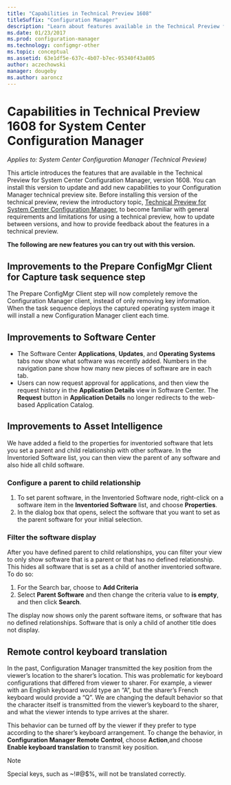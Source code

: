 ```yaml
---
title: "Capabilities in Technical Preview 1608"
titleSuffix: "Configuration Manager"
description: "Learn about features available in the Technical Preview for System Center Configuration Manager, version 1608."
ms.date: 01/23/2017
ms.prod: configuration-manager
ms.technology: configmgr-other
ms.topic: conceptual
ms.assetid: 63e1df5e-637c-4b07-b7ec-95340f43a805
author: aczechowski
manager: dougeby
ms.author: aaroncz
---
```

# Capabilities in Technical Preview 1608 for System Center Configuration Manager*Applies to: System Center Configuration Manager (Technical Preview)*
This article introduces the features that are available in the Technical Preview for System Center Configuration Manager, version 1608. You can install this version to update and add new capabilities to your Configuration Manager technical preview site.      Before installing this version of the technical preview, review the introductory topic, [Technical Preview for System Center Configuration Manager](../../core/get-started/technical-preview.md), to become familiar with general requirements and limitations for using a technical preview, how to update between versions, and how to provide feedback about the features in a technical preview.    


**The following are new features you can try out with this version.**  




##  Improvements to the Prepare ConfigMgr Client for Capture task sequence step  
The Prepare ConfigMgr Client step will now completely remove the Configuration Manager client, instead of only removing key information. When the task sequence deploys the captured operating system image it will install a new Configuration Manager client each time.  


## Improvements to Software Center
* The Software Center **Applications**, **Updates**, and **Operating Systems** tabs now show what software was recently added. Numbers in the navigation pane show how many new pieces of software are in each tab.
* Users can now request approval for applications, and then view the request history in the **Application Details** view in Software Center. The **Request** button in **Application Details** no longer redirects to the web-based Application Catalog.

## Improvements to Asset Intelligence
We have added a field to the properties for inventoried software that lets you set a parent and child relationship with other software. In the Inventoried Software list, you can then view the parent of any software and also hide all child software.

### Configure a parent to child relationship
  1. To set parent software, in the Inventoried Software node, right-click on a software item in the **Inventoried Software** list, and choose **Properties**.
  2. In the dialog box that opens, select the software that you want to set as the parent software for your initial selection.

### Filter the software display
After you have defined parent to child relationships, you can filter your view to only show software that is a parent or that has no defined relationship. This hides all software that is set as a child of another inventoried software. To do so:
   1.	For the Search bar, choose to **Add Criteria**
   2. Select **Parent Software** and then change the criteria value to **is empty**, and then click **Search**.

The display now shows only the parent software items, or software that has no defined relationships. Software that is only a child of another title does not display.

## Remote control keyboard translation
In the past, Configuration Manager transmitted the key position from the viewer’s location to the sharer’s location. This was problematic for keyboard configurations that differed from viewer to sharer. For example, a viewer with an English keyboard would type an “A”, but the sharer’s French keyboard would provide a “Q”. We are changing the default behavior so that the character itself is transmitted from the viewer’s keyboard to the sharer, and what the viewer intends to type arrives at the sharer.

This behavior can be turned off by the viewer if they prefer to type according to the sharer’s keyboard arrangement. To change the behavior, in **Configuration Manager Remote Control**, choose **Action**,and choose **Enable keyboard translation** to transmit key position.

> [!NOTE]
>
> Special keys, such as ~!#@$%, will not be translated correctly.
